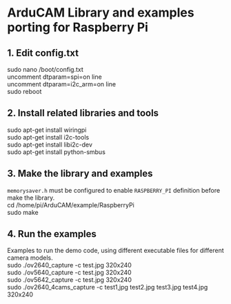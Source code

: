 # ArduCAM Library and examples porting for Raspberry Pi 

## 1. Edit config.txt 
sudo nano /boot/config.txt<br> 
uncomment dtparam=spi=on line<br>
uncomment dtparam=i2c_arm=on line<br>
sudo reboot<br>

## 2. Install related libraries and tools
sudo apt-get install wiringpi <br>
sudo apt-get install i2c-tools <br>
sudo apt-get install libi2c-dev <br>
sudo apt-get install python-smbus <br>

## 3. Make the library and examples
`memorysaver.h` must be configured to enable `RASPBERRY_PI` definition before make the library.<br>
cd /home/pi/ArduCAM/example/RaspberryPi <br>
sudo make <br>

## 4. Run the examples
Examples to run the demo code, using different executable files for different camera models.<br>
sudo ./ov2640_capture -c test.jpg 320x240 <br>
sudo ./ov5640_capture -c test.jpg 320x240 <br>
sudo ./ov5642_capture -c test.jpg 320x240 <br>
sudo ./ov2640_4cams_capture -c test1,jpg test2.jpg test3.jpg test4.jpg 320x240 <br>
